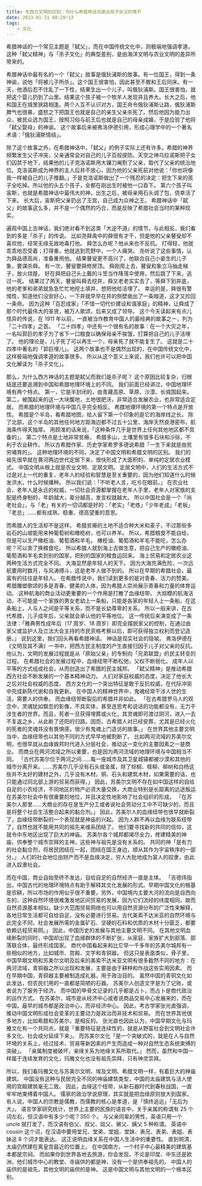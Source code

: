 ```yaml
---
title: 东西方文明的区别：为什么希腊神话总是出现子杀父的情节
date: 2023-01-31 08:29:13
tags:
    - 文化
---
```

希腊神话的一个常见主题是「弑父」，而在中国传统文化中，则极端地强调孝道。这种「弑父精神」与「杀子文化」的典型差别，是由海洋文明与农业文明的差异所带来的。

希腊神话中最有名的一个「弑父」故事是俄狄浦斯的故事。有一位国王，得到一条神谕，说他「将被儿子所杀」。这个国王很害怕，因此甚至不敢和王后同床。有一天，他酒后忍不住乱了一下性，结果生出一个儿子，叫俄狄浦斯。国王很害怕，就把这个婴儿扔到了山里。结果这个孩子被一个牧羊人发现并且养大。长大之后，他和国王在城里狭路相逢。两个人互不认识对方，国王命令俄狄浦斯让路，俄狄浦斯脾气也很暴，盛怒之下把国王也就是自己的亲生父亲杀死了。然后他因为能力出众，被民众选为国王，按照习俗与前王后也就是自己的母亲成婚，于是应验了他将「弑父娶母」的神谕。 这个故事后来被弗洛伊德引用，形成心理学中的一个著名术语：「俄狄浦斯情结」。

除了这个故事之外，在希腊神话中，「弑父」的例子实际上还有许多。希腊的神界频繁发生父子冲突，父亲通常会对自己的儿子百般提防。天空之神乌拉诺斯把子女们囚禁于地下，结果他的儿子克洛诺斯用大镰刀阉割了父亲，取代了父亲的统治地位。克洛诺斯成为神界的主人后并不放心，因为他的父亲死前对他说：「你也将像我一样被自己的儿子推翻。」于是克洛诺斯做出了一个残忍的决定：把生下来的孩子全吃掉。所以他的头五个孩子，全都在刚出生时被他一口吞下。 第六个孩子叫宙斯，也就是希腊神话中最伟大的神，出生之后，被母亲用石头调了包，侥幸活了下来。 长大后，宙斯把父亲扔出了王宫，自己成为众神之王。 希腊神话中「弑父」的故事这么多，并不是一个偶然的巧合，而是反映了希腊社会当时的某种现实。

遍观中国上古神话，我们绝对看不到这类「大逆不道」的情节，与此相反，我们看到的多是「杀子」的传说。 比如尧舜禹中的舜很有才干，但是他的父亲瞽叟却不喜欢他，经常无缘无故地毒打他。 舜怎么办呢？他从来也不反抗。 打得轻，他就乖乖地忍受着；打得重，他就逃到荒野中，一个人痛哭。 尧听说了这些事情，认为舜品德高尚，准备重用他。 结果瞽叟更不高兴了，他联合自己小妾生的儿子象，要谋杀舜。 有一次，瞽叟要舜修房顶。 舜刚爬上去，瞽叟和象立马抽走梯子，放火烧屋。 好在舜把自己头上戴的斗笠当作降落伞使用，然后跳了下来，逃过一死。 结果过了两天，瞽叟叫舜去挖井，舜又老老实实去了，等舜下到井底，他的老爹和弟弟就急急忙忙地挖土填井，想把他给活埋了。 幸运的是，舜很有警惕性，知道他们没安好心，一下井就早早在井的侧壁凿出了一条暗道，这才又捡回一条命。 因为这种「百忍成家」「不惜一切代价建设和谐家庭」的精神，让舜成了那个时代最伟大的圣贤，被万人歌颂，后来又成了领导。 这个今天读起来有点儿怪异的传说，在 1911 年以前，一直被当作教育中国人的最经典的故事之一，列为「二十四孝」之首。 「二十四孝」中还有一个很有名的故事：在一个大灾之年，一名叫郭巨的孝子为了省下一口粮食以确保母亲不挨饿，打算把自己的儿子活埋了。 他的理论是，儿子死了可以再生一个，母亲死了就不能复生了。 这就是二十四孝中著名的「郭巨埋儿」。 这两个故事也不是偶然出现的，在中国传统文化中，这样极端地强调孝道的故事很多。 所以从这个意义上来说，我们也许可以把中国文化解读为「杀子文化」。

那么，为什么西方神话的主题是弑父而我们是杀子呢？ 这个原因比较复杂，归根结底还要追溯到中国和希腊地理环境上的不同。 我们前面已经讲过，中国地理环境有两个特点。 第一，它是半封闭的，由青藏高原、草原、沙漠、长城围起来。 第二，被围起来的这一大块腹地，土地很肥沃，非常适合发展农业，也非常适合定居。 而希腊的地理环境与中国几乎完全相反。 希腊地理环境的第一个特点是开放性。 希腊是个半岛，看希腊地图，给人留下第一个印象的是它的海岸线之长。 除了北部，这个半岛的其他任何地方距海边都不过五十公里，海岸天然良港密布，航海条件得天独厚。 用顾准的话来说，「这种条件几乎是世界上任何其他地区都不具备的」。 第二个特点是土地非常贫瘠。 希腊多山，土壤里有很多石块和沙砾，不利于农业耕作。 所以古希腊作家、历史学家希罗多德说希腊「一生下来就是由贫穷哺育的」。 这种地理环境的不同，决定了中国文明和希腊文明的区别。 我们的祖先很早就在黄河两边世代定居下来，很快形成了大面积的、单纯的定居农业模式。 中国文明从根上就是农业文明、定居文明。 定居文明中，人们的生活方式不过是对上一代的重复，老年人的经验和智慧是至关重要的，因为他们知道什么时候发洪水，什么时候播种。 所以我们说：「不听老人言，吃亏在眼前。」 在农业社会，老年人是永远的权威，一切社会资源都掌握在老年人手里，老年人对家族的支配是终身制的，年龄越大，辈分越高，发言权就越大。 所以中国社会是一个「尚老社会」，与「老」有关的一切词都是好的：「老实」「老练」「少年老成」「老板」「老总」……都有成熟、稳重、德高望重的意思。

而希腊人的生活却不是这样。 希腊贫瘠的土地不适合种大米和麦子，不过那些多岩石的山坡能用来种葡萄树和橄榄树，也可以养羊。 所以，希腊粮食不能自给，但是可以生产橄榄油、葡萄酒和羊毛。 橄榄油、葡萄酒和羊毛不能吃，怎么办呢？可以卖了换粮食吃。 所以希腊人就到海上去做生意，把自己生产的橄榄油、葡萄酒和羊毛卖到别的国家，把别的国家的粮食运回来。 海上贸易和定居农业这两种生活方式完全不同。 大海显然是年轻人的天下。 因为大海充满危险，一次远航要用时数月，与风涛搏斗，这是老年人做不到的。 所以在早期的希腊社会，最富有的往往是年轻人。 在希腊传说中，我们读到更多的是对青春、活力的赞美。 希腊雕塑歌颂的多是青春、健美的人体，因为希腊人崇尚展示青春和力量的体育运动。 这种航海的商业活动更重要的一个作用是打散了血缘纽带。 大规模的航海活动，不可能是一个家族的男女老幼上一条船，只能是各家的年轻人上一条船，在这条船上，人与人之间是平等关系，而不是长幼尊卑的关系。 所以一般来讲，在古代希腊，儿子成年后，父亲就会承认他的平等地位。 这一传统后来演变成了一条法律：「雅典男性成年后（17 周岁、18 周岁）即完全摆脱家父的控制，在通过由家父或监护人及立法大会主持的市民资格考察以后，即可获得独立权利而登记造册。」 说到这里，我们回头再看希腊神话。 神话是现实社会的隐喻。 弗洛伊德在《文明及其不满》一书中，把西方民主制度的产生直接归因于儿子对父亲的反抗。 他认为，文明的发展过程就是从「原始父亲」的专制向「兄弟联盟」的民主转变的过程。 在希腊社会的发展过程中，血缘纽带不断松弛，父权不断弱化。 成年人以平等的方式组成社会，从而创造出了希腊的民主城邦。 「弑父精神」是推动希腊西方社会不断发展的一个基本精神动力。 人们对家庭权威的态度，决定了他长大之后对社会权威的态度。 西方文化的一个突出特征是敢于反抗权威，在代际冲突中完成新陈代谢和自我更新。 在中国人的精神世界中，鬼魂经常干涉人世的生活，需要人的供奉。 而血缘纽带断裂后的希腊并非如此。 「在古希腊罗马人的观念中，灵魂犹如飘忽的影像，不具实体，甚至连思考和说话的功能都没有，无力干涉生者的世界。而且，死者一旦获得埋葬或火化，其灵魂即可渡过阴河，进入一去不复返之乡，从此断了还阳的归路。因而，古希腊人对已经安葬，尤其是已经火化的死者的灵魂并没有畏惧感，很少有鬼魂上门造访的故事。」 在世界其他主要文明当中，血缘纽带也以其他不同的方式早早地被割断了。 比如两河流域的苏美尔文明，也很早就从血缘酋邦时代进入分层社会，推动这一变化的主要因素之一是商业。 而商业在两河流域之所以重要，也是因为两河流域的地理环境与中国相当不同。 「古代苏美尔位于两河之间……每一座城市及其卫星城镇都被沙漠和其他的城市分离开来。……苏美尔几乎没有石头或金属，除了棕榈、柽柳、柳树和白杨这些并不太好的建材之外，几乎没有木材。铜、石头和建筑木材，如果需要的话，也只能通过同北部上游的贸易而获得。」 因此，苏美尔文明不存在如中国这样的自给自足的小农经济，不同地区的物产必须大量交换，大商业特别是长距离的远途贩运在苏美尔社会中有很重要的地位，并且决定性地影响了社会组织的形成。 「在苏美尔人那里……大商业的存在是生产分工或者说社会劳动分工中不可缺少的，而且是将整个社会生活整合起来的黏合剂。」 因此，苏美尔人的血缘纽带也很早就断裂了，血缘纽带断裂的一个表现就是神庙的兴起。 因为人群不再以血缘为联系纽带了，自然也就不能用共同的祖先来维系团结了。 他们要寻找新的共同的信仰，这就令中东地区出现了巨大的神庙。 苏美尔各个城邦都竭尽全力，修建精美的神庙，供奉整个城市崇拜的主神，这些神与祖先是没有关系的。 共同的神「是有力的社会黏合剂，将居民团结在一起，团结在国王身边，顺从其作为宇宙秩序的一部分。」 人们的社会地位由财产而不是血缘决定，穷人大批地成为富人的奴隶，由此进入奴隶社会。 

而在中国，商业自始至终不发达，自给自足的自然经济一直是主体。 「吉德炜指出，中国古代的地理环境特点有助于解释其文化发展的形式。早期中国文化的根基是农耕，所以市场的作用似乎很不重要。另外，中国境内主要大河的流向是自西向东的，这种自然环境很难激发地区间贸易的发展，因为它们流经的纬度相同，故而自然资源基本相似。缺少大范围贸易网络也可以用自然资源分布的广泛性来解释，各地日常生活都可自给自足，没有必要进行贸易。古代美索不达米亚的自然环境与此完全不同，社会发展所需的金属矿石、坚硬的石料和优质的木材十分匮乏，都要依赖远程贸易网。」 因此，中国历史的发展与其他主要文明不同。 在其他文明血缘断裂的同时，中国却出现了血缘群体的不断扩张，从家庭、家族扩大到部落、部落联合体，最终形成国家。 商代中国看起来和比它早一千多年的苏美尔城邦有一些相似的地方，比如城市、宫殿、文字和青铜器。 但这只是表面类似，骨子里，中国早期文明和苏美尔文明及后来的美索不达米亚文明有很多截然不同的地方：在两河流域，青铜器之所以出现和发展，主要是由于耕种和作战这些实用因素。 而在早期中国，青铜器主要被制造成礼器，用于政治目的。 虽然中国的青铜文化如此发达，但农民们用的一直都是简陋的石器。 苏美尔人创造文字是为了记账，或者说为了服务于经济。 而中国的甲骨文记录的几乎都是占卜，而占卜是商代政治的运作方式。 在苏美尔，城市是从经济中心或者说商品交易中心发展来的，而在中国，最早的城市都是政治中心，而非经济中心。 因此，考古学家张光直强调，推动中国文明形成社会变革的主要动力是政治而非技术和贸易。 而在世界其他很多地方，比如希腊和苏美尔，是相反的。 张光直也因此认为，中国早期文化与玛雅文化有一个共同点，就是「重要特征是连续性的，就是从野蛮社会到文明社会许多文化、社会成分延续下来」。 而苏美尔文化「是一个突破式的，就是在人与自然环境的关系上，经过技术、贸易等新因素的产生而造成一种对自然生态系统束缚的突破」。 「亲属制度被破坏，亲缘关系为地缘关系所取代。」 然而，虽然和中国一样属于连续发育的文化，玛雅文化也没有祖先崇拜，只有神灵崇拜。 

所以，我们看玛雅文化与苏美尔文明、埃及文明、希腊文明一样，有着巨大的神庙建筑。 中国没有这种与民居完全不同的神庙建筑类型，中国的太庙建筑与活人使用的宫殿建筑毫无二致。 因此，血缘这个纽带，从新石器时代到春秋战国，一直牢牢地束缚着中国人。 儒家的政治学说原理，其实就是把血缘原则放大到国家。 有人说，中国人的宗教是儒教，而儒教的核心是孝道，是「慎终追远」「无后为大」。 语言学家研究统计，世界上主要的民族的语言中，关于亲属的称谓有 25 个词左右，但汉语中有多少个呢？350 个。 与父亲同辈的男性，英语只用一个 uncle 就打发了，而汉语有伯父、叔父、姑父、舅父、姨父 5 种称谓。 英语中 cousin 这个词，在汉语中要用堂兄、堂弟、堂姐、堂妹、表兄、表弟、表姐、表妹这 8 个词才能表达。 这正说明血缘关系在中国人生活中的重要性。 直到明清，太庙仍然建在离皇宫最近的位置上。 在中国南方，一个村子中心最精美的建筑基本都是宗祠。 而如果你到世界各地去旅游，你会发现，不论是印度、中东还是欧洲，他们城市中心的教堂、寺庙供的都是神，没有一个是供奉祖先的。 中国人的庙供的是祖先，其他文明的庙供的是神。 这是中国文明与其他文明的一个根本区别。